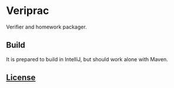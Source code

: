 # Veriprac

Verifier and homework packager.

## Build
It is prepared to build in IntelliJ, but should work alone with Maven.

## [License](/LICENSE) 
